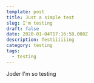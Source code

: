 ```yaml
---
template: post
title: Just a simple test
slug: I'm testing
draft: false
date: 2020-01-04T17:16:58.008Z
description: Testiiiiiing
category: testing
tags:
  - testing
---
```

Joder I'm so testing
